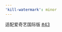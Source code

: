 ```yaml
---
'kill-watermark': minor
---
```


适配爱奇艺国际版 [#43](https://github.com/maomao1996/tampermonkey-scripts/issues/43)
